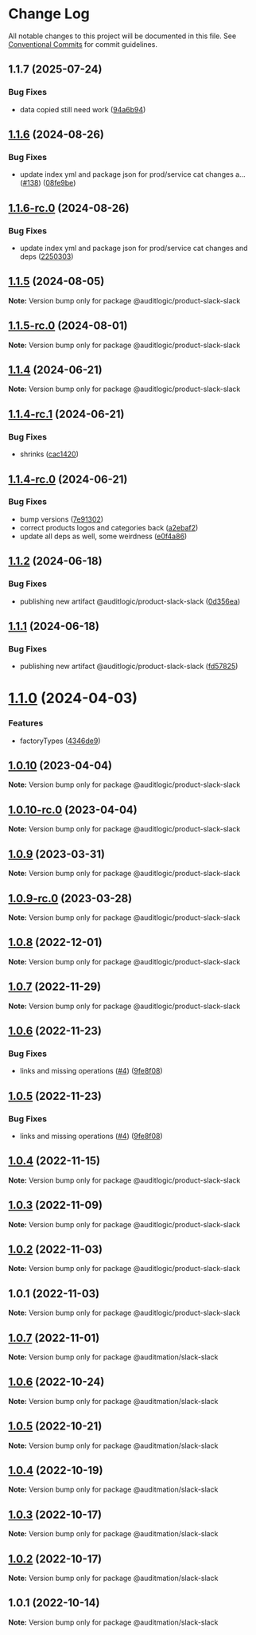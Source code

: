 # Change Log

All notable changes to this project will be documented in this file.
See [Conventional Commits](https://conventionalcommits.org) for commit guidelines.

## 1.1.7 (2025-07-24)


### Bug Fixes

* data copied still need work ([94a6b94](https://github.com/zerobias-org/product/commit/94a6b942fb0516367548599d739529536132755a))





## [1.1.6](https://github.com/auditlogic/product/compare/@auditlogic/product-slack-slack@1.1.5...@auditlogic/product-slack-slack@1.1.6) (2024-08-26)


### Bug Fixes

* update index yml and package json for prod/service cat changes a… ([#138](https://github.com/auditlogic/product/issues/138)) ([08fe9be](https://github.com/auditlogic/product/commit/08fe9beb1c8457462a19bc69caa02e6212d97e1a))





## [1.1.6-rc.0](https://github.com/auditlogic/product/compare/@auditlogic/product-slack-slack@1.1.5...@auditlogic/product-slack-slack@1.1.6-rc.0) (2024-08-26)


### Bug Fixes

* update index yml and package json for prod/service cat changes and deps ([2250303](https://github.com/auditlogic/product/commit/225030363a363608240135b7ebed386b28f01e4b))





## [1.1.5](https://github.com/auditlogic/product/compare/@auditlogic/product-slack-slack@1.1.4...@auditlogic/product-slack-slack@1.1.5) (2024-08-05)

**Note:** Version bump only for package @auditlogic/product-slack-slack





## [1.1.5-rc.0](https://github.com/auditlogic/product/compare/@auditlogic/product-slack-slack@1.1.4...@auditlogic/product-slack-slack@1.1.5-rc.0) (2024-08-01)

**Note:** Version bump only for package @auditlogic/product-slack-slack





## [1.1.4](https://github.com/auditlogic/product/compare/@auditlogic/product-slack-slack@1.1.4-rc.1...@auditlogic/product-slack-slack@1.1.4) (2024-06-21)

**Note:** Version bump only for package @auditlogic/product-slack-slack





## [1.1.4-rc.1](https://github.com/auditlogic/product/compare/@auditlogic/product-slack-slack@1.1.4-rc.0...@auditlogic/product-slack-slack@1.1.4-rc.1) (2024-06-21)


### Bug Fixes

* shrinks ([cac1420](https://github.com/auditlogic/product/commit/cac14200fefcd8183ab69fe89a47bd3f70f563e9))





## [1.1.4-rc.0](https://github.com/auditlogic/product/compare/@auditlogic/product-slack-slack@1.1.2...@auditlogic/product-slack-slack@1.1.4-rc.0) (2024-06-21)


### Bug Fixes

* bump versions ([7e91302](https://github.com/auditlogic/product/commit/7e913023b8b312150ed7762c32fbbe616be71de5))
* correct products logos and categories back ([a2ebaf2](https://github.com/auditlogic/product/commit/a2ebaf2efe8e232e6ff22c774c456048771f9469))
* update all deps as well, some weirdness ([e0f4a86](https://github.com/auditlogic/product/commit/e0f4a864714e2d3de6bbf3da014d5312fe53be2f))





## [1.1.2](https://github.com/auditlogic/product/compare/@auditlogic/product-slack-slack@1.1.1...@auditlogic/product-slack-slack@1.1.2) (2024-06-18)


### Bug Fixes

* publishing new artifact @auditlogic/product-slack-slack ([0d356ea](https://github.com/auditlogic/product/commit/0d356ea597b0f23b87aa8ff0b18c302a4bb8a759))





## [1.1.1](https://github.com/auditlogic/product/compare/@auditlogic/product-slack-slack@1.1.0...@auditlogic/product-slack-slack@1.1.1) (2024-06-18)


### Bug Fixes

* publishing new artifact @auditlogic/product-slack-slack ([fd57825](https://github.com/auditlogic/product/commit/fd57825616155ecdc6c3095aaa39d3784f06702d))





# [1.1.0](https://github.com/auditlogic/product/compare/@auditlogic/product-slack-slack@1.0.10...@auditlogic/product-slack-slack@1.1.0) (2024-04-03)


### Features

* factoryTypes ([4346de9](https://github.com/auditlogic/product/commit/4346de92693aee892fccf725338ffc7b80ab182b))





## [1.0.10](https://github.com/auditlogic/product/compare/@auditlogic/product-slack-slack@1.0.9...@auditlogic/product-slack-slack@1.0.10) (2023-04-04)

**Note:** Version bump only for package @auditlogic/product-slack-slack





## [1.0.10-rc.0](https://github.com/auditlogic/product/compare/@auditlogic/product-slack-slack@1.0.9...@auditlogic/product-slack-slack@1.0.10-rc.0) (2023-04-04)

**Note:** Version bump only for package @auditlogic/product-slack-slack





## [1.0.9](https://github.com/auditlogic/product/compare/@auditlogic/product-slack-slack@1.0.8...@auditlogic/product-slack-slack@1.0.9) (2023-03-31)

**Note:** Version bump only for package @auditlogic/product-slack-slack





## [1.0.9-rc.0](https://github.com/auditlogic/product/compare/@auditlogic/product-slack-slack@1.0.8...@auditlogic/product-slack-slack@1.0.9-rc.0) (2023-03-28)

**Note:** Version bump only for package @auditlogic/product-slack-slack





## [1.0.8](https://github.com/auditlogic/product/compare/@auditlogic/product-slack-slack@1.0.7...@auditlogic/product-slack-slack@1.0.8) (2022-12-01)

**Note:** Version bump only for package @auditlogic/product-slack-slack





## [1.0.7](https://github.com/auditlogic/product/compare/@auditlogic/product-slack-slack@1.0.6...@auditlogic/product-slack-slack@1.0.7) (2022-11-29)

**Note:** Version bump only for package @auditlogic/product-slack-slack





## [1.0.6](https://github.com/auditlogic/product/compare/@auditlogic/product-slack-slack@1.0.4...@auditlogic/product-slack-slack@1.0.6) (2022-11-23)


### Bug Fixes

* links and missing operations ([#4](https://github.com/auditlogic/product/issues/4)) ([9fe8f08](https://github.com/auditlogic/product/commit/9fe8f08fe7c57fdb79f991ac35bd6ac2e7dcad38))





## [1.0.5](https://github.com/auditlogic/product/compare/@auditlogic/product-slack-slack@1.0.4...@auditlogic/product-slack-slack@1.0.5) (2022-11-23)


### Bug Fixes

* links and missing operations ([#4](https://github.com/auditlogic/product/issues/4)) ([9fe8f08](https://github.com/auditlogic/product/commit/9fe8f08fe7c57fdb79f991ac35bd6ac2e7dcad38))





## [1.0.4](https://github.com/auditlogic/product/compare/@auditlogic/product-slack-slack@1.0.3...@auditlogic/product-slack-slack@1.0.4) (2022-11-15)

**Note:** Version bump only for package @auditlogic/product-slack-slack





## [1.0.3](https://github.com/auditlogic/product/compare/@auditlogic/product-slack-slack@1.0.2...@auditlogic/product-slack-slack@1.0.3) (2022-11-09)

**Note:** Version bump only for package @auditlogic/product-slack-slack





## [1.0.2](https://github.com/auditlogic/product/compare/@auditlogic/product-slack-slack@1.0.1...@auditlogic/product-slack-slack@1.0.2) (2022-11-03)

**Note:** Version bump only for package @auditlogic/product-slack-slack





## 1.0.1 (2022-11-03)

**Note:** Version bump only for package @auditlogic/product-slack-slack





## [1.0.7](https://github.com/auditmation/store-content/compare/@auditmation/slack-slack@1.0.6...@auditmation/slack-slack@1.0.7) (2022-11-01)

**Note:** Version bump only for package @auditmation/slack-slack





## [1.0.6](https://github.com/auditmation/store-content/compare/@auditmation/slack-slack@1.0.5...@auditmation/slack-slack@1.0.6) (2022-10-24)

**Note:** Version bump only for package @auditmation/slack-slack





## [1.0.5](https://github.com/auditmation/store-content/compare/@auditmation/slack-slack@1.0.4...@auditmation/slack-slack@1.0.5) (2022-10-21)

**Note:** Version bump only for package @auditmation/slack-slack





## [1.0.4](https://github.com/auditmation/store-content/compare/@auditmation/slack-slack@1.0.3...@auditmation/slack-slack@1.0.4) (2022-10-19)

**Note:** Version bump only for package @auditmation/slack-slack





## [1.0.3](https://github.com/auditmation/store-content/compare/@auditmation/slack-slack@1.0.2...@auditmation/slack-slack@1.0.3) (2022-10-17)

**Note:** Version bump only for package @auditmation/slack-slack





## [1.0.2](https://github.com/auditmation/store-content/compare/@auditmation/slack-slack@1.0.1...@auditmation/slack-slack@1.0.2) (2022-10-17)

**Note:** Version bump only for package @auditmation/slack-slack





## 1.0.1 (2022-10-14)

**Note:** Version bump only for package @auditmation/slack-slack
